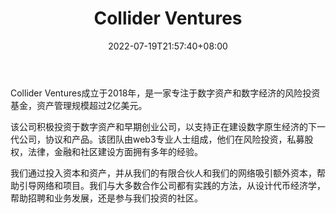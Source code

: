 ﻿---
weight: 
title: "Collider Ventures"
description: "早期风险投资加密与区块链的 Collider 基金，坚定地与企业家合作，以长期寻求行业的颠覆式创新"
date: 2022-07-19T21:57:40+08:00
lastmod: 2022-07-19T16:45:40+08:00
draft: false
authors: ["june"]
featuredImage: "collider-ventures.jpg"
link: "https://www.collider.vc/?ref=1234btc.com"
tags: ["投资机构","Collider Ventures"]
categories: ["navigation"]
navigation: ["投资机构"]
lightgallery: true
toc: true
pinned: false
recommend: false
recommend1: false
---
Collider Ventures成立于2018年，是一家专注于数字资产和数字经济的风险投资基金，资产管理规模超过2亿美元。

该公司积极投资于数字资产和早期创业公司，以支持正在建设数字原生经济的下一代公司，协议和产品。该团队由web3专业人士组成，他们在风险投资，私募股权，法律，金融和社区建设方面拥有多年的经验。

我们通过投入资本和资产，并从我们的有限合伙人和我们的网络吸引额外资本，帮助引导网络和项目。我们与大多数合作公司都有实践的方法，从设计代币经济学，帮助招聘和业务发展，还是参与我们投资的社区。